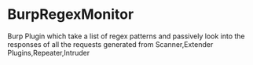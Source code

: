 # BurpRegexMonitor
Burp Plugin which take a list of regex patterns and passively look into the responses of all the requests generated from Scanner,Extender Plugins,Repeater,Intruder
